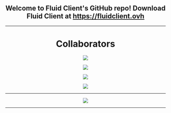 <div align="center">
  
  ## Welcome to Fluid Client's GitHub repo! Download Fluid Client at https://fluidclient.ovh
---

# Collaborators
  
<p align = "center"><a href="https://www.youtube.com/"><img src = "https://github-widgetbox.vercel.app/api/profile?username=Quantamyt&data=followers,repositories,stars,commits"></p></a>
<p align = "center"><img src = "https://github-widgetbox.vercel.app/api/profile?username=GamerHun1238&data=followers,repositories,stars,commits"></p>
<p align = "center"><img src = "https://github-widgetbox.vercel.app/api/profile?username=Slddev&data=followers,repositories,stars,commits"></p>
<p align = "center"><img src = "https://github-widgetbox.vercel.app/api/profile?username=spetterman66&data=followers,repositories,stars,commits"></p>

---
  
<p align = "center"><img src = "https://github-widgetbox.vercel.app/api/skills?names=java,python,html,css,javascript,typescript&includeNames=true"></p>

---
